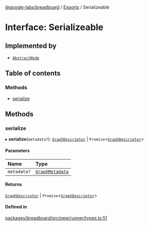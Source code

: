 [@google-labs/breadboard](../README.md) / [Exports](../modules.md) / Serializeable

# Interface: Serializeable

## Implemented by

- [`AbstractNode`](../classes/AbstractNode.md)

## Table of contents

### Methods

- [serialize](Serializeable.md#serialize)

## Methods

### serialize

▸ **serialize**(`metadata?`): [`GraphDescriptor`](../modules.md#graphdescriptor) \| `Promise`\<[`GraphDescriptor`](../modules.md#graphdescriptor)\>

#### Parameters

| Name | Type |
| :------ | :------ |
| `metadata?` | [`GraphMetadata`](../modules.md#graphmetadata) |

#### Returns

[`GraphDescriptor`](../modules.md#graphdescriptor) \| `Promise`\<[`GraphDescriptor`](../modules.md#graphdescriptor)\>

#### Defined in

[packages/breadboard/src/new/runner/types.ts:51](https://github.com/breadboard-ai/breadboard/blob/4af8d5b0/packages/breadboard/src/new/runner/types.ts#L51)
